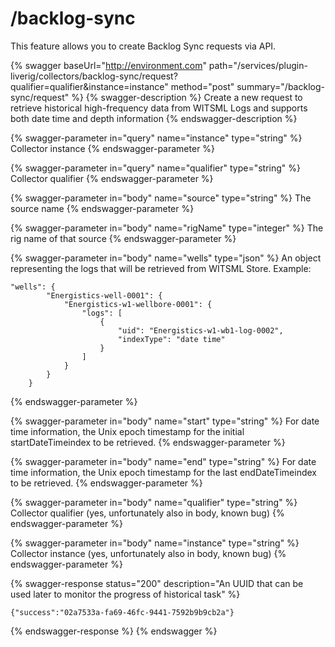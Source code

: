 # /backlog-sync

This feature allows you to create Backlog Sync requests via API.

{% swagger baseUrl="http://environment.com" path="/services/plugin-liverig/collectors/backlog-sync/request?qualifier=qualifier&instance=instance" method="post" summary="/backlog-sync/request" %}
{% swagger-description %}
Create a new request to retrieve historical high-frequency data from WITSML Logs and supports both date time and depth information
{% endswagger-description %}

{% swagger-parameter in="query" name="instance" type="string" %}
Collector instance
{% endswagger-parameter %}

{% swagger-parameter in="query" name="qualifier" type="string" %}
Collector qualifier
{% endswagger-parameter %}

{% swagger-parameter in="body" name="source" type="string" %}
The source name
{% endswagger-parameter %}

{% swagger-parameter in="body" name="rigName" type="integer" %}
The rig name of that source
{% endswagger-parameter %}

{% swagger-parameter in="body" name="wells" type="json" %}
An object representing the logs that will be retrieved from WITSML Store. Example:

```
"wells": {
        "Energistics-well-0001": {
            "Energistics-w1-wellbore-0001": {
                "logs": [
                    {
                        "uid": "Energistics-w1-wb1-log-0002",
                        "indexType": "date time"
                    }
                ]
            }
        }
    }
```
{% endswagger-parameter %}

{% swagger-parameter in="body" name="start" type="string" %}
For date time information, the Unix epoch timestamp for the initial startDateTimeindex to be retrieved. 
{% endswagger-parameter %}

{% swagger-parameter in="body" name="end" type="string" %}
For date time information, the Unix epoch timestamp for the last endDateTimeindex to be retrieved. 
{% endswagger-parameter %}

{% swagger-parameter in="body" name="qualifier" type="string" %}
Collector qualifier (yes, unfortunately also in body, known bug)
{% endswagger-parameter %}

{% swagger-parameter in="body" name="instance" type="string" %}
Collector instance (yes, unfortunately also in body, known bug)
{% endswagger-parameter %}

{% swagger-response status="200" description="An UUID that can be used later to monitor the progress of historical task" %}
```
{"success":"02a7533a-fa69-46fc-9441-7592b9b9cb2a"}
```
{% endswagger-response %}
{% endswagger %}


##
